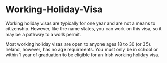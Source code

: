 # Working-Holiday-Visa

Working holiday visas are typically for one year and are not a means to citizenship. However, like the name states, you can work on this visa, so it may be a pathway to a work permit.

Most working holiday visas are open to anyone ages 18 to 30 (or 35). Ireland, however, has no age requirments. You must only be in school or within 1 year of graduation to be eligible for an Irish working holiday visa.
